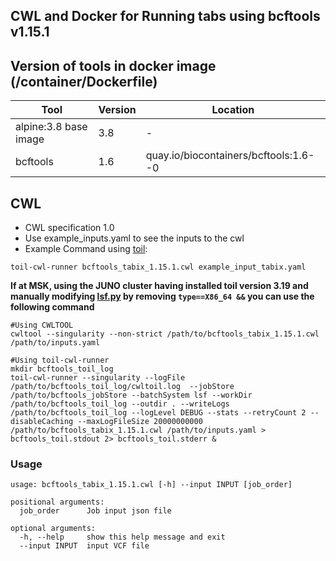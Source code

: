 ## CWL and Docker for Running tabs using bcftools v1.15.1

## Version of tools in docker image (/container/Dockerfile)

| Tool                  | Version | Location                              |
| --------------------- | ------- | ------------------------------------- |
| alpine:3.8 base image | 3.8     | -                                     |
| bcftools              | 1.6     | quay.io/biocontainers/bcftools:1.6--0 |

## CWL

- CWL specification 1.0
- Use example_inputs.yaml to see the inputs to the cwl
- Example Command using [toil](https://toil.readthedocs.io/):

```
toil-cwl-runner bcftools_tabix_1.15.1.cwl example_input_tabix.yaml
```

**If at MSK, using the JUNO cluster having installed toil version 3.19 and manually modifying [lsf.py](https://github.com/DataBiosphere/toil/blob/releases/3.19.0/src/toil/batchSystems/lsf.py#L170) by removing `type==X86_64 &&` you can use the following command**

```shell
#Using CWLTOOL
cwltool --singularity --non-strict /path/to/bcftools_tabix_1.15.1.cwl /path/to/inputs.yaml

#Using toil-cwl-runner
mkdir bcftools_toil_log
toil-cwl-runner --singularity --logFile /path/to/bcftools_toil_log/cwltoil.log  --jobStore /path/to/bcftools_jobStore --batchSystem lsf --workDir /path/to/bcftools_toil_log --outdir . --writeLogs /path/to/bcftools_toil_log --logLevel DEBUG --stats --retryCount 2 --disableCaching --maxLogFileSize 20000000000 /path/to/bcftools_tabix_1.15.1.cwl /path/to/inputs.yaml > bcftools_toil.stdout 2> bcftools_toil.stderr &
```

### Usage

```shell
usage: bcftools_tabix_1.15.1.cwl [-h] --input INPUT [job_order]

positional arguments:
  job_order      Job input json file

optional arguments:
  -h, --help     show this help message and exit
  --input INPUT  input VCF file
```

